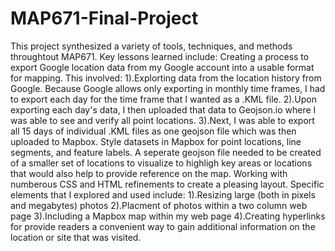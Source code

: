 # MAP671-Final-Project
This project synthesized a variety of tools, techniques, and methods throughtout MAP671. Key lessons learned include:
Creating a process to export Google location data from my Google account into a usable format for mapping. This involved:
    1).Explorting data from the location history from Google. Because Google allows only exporting in monthly time frames, I had to export    each day for the time frame that I wanted as a .KML file.
    2).Upon exporting each day's data, I then uploaded that data to Geojson.io where I was able to see and verify all point locations. 
    3).Next, I was able to export all 15 days of individual .KML files as one geojson file which was then uploaded to Mapbox.
Style datasets in Mapbox for point locations, line segments, and feature labels.
A seperate geojson file needed to be created of a smaller set of locations to visualize to highligh key areas or locations that would also help to provide reference on the map.
Working with numberous CSS and HTML refinements to create a pleasing layout. Specific elements that I explored and used include:
    1).Resizing large (both in pixels and megabytes) photos
    2).Placment of photos within a two column web page
    3).Including a Mapbox map within my web page
    4).Creating hyperlinks for provide readers a convenient way to gain additional information on the location or site that was visited.
    
